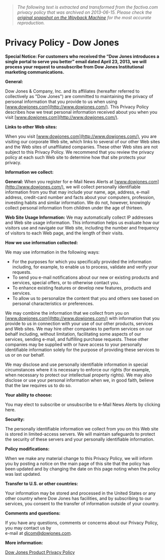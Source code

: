 > *The following text is extracted and transformed from the factiva.com privacy policy that was archived on 2013-06-15. Please check the [original snapshot on the Wayback Machine](https://web.archive.org/web/20130615035014id_/http%3A//www.dowjones.com/privacy-policy.asp%3Flink%3Ddjc-bottom) for the most accurate reproduction.*

# Privacy Policy - Dow Jones

**Special Notice: For customers who received the “Dow Jones introduces a single portal to serve you better” email dated April 23, 2013, we will process your request to unsubscribe from Dow Jones Institutional marketing communications.**

**General:**

Dow Jones & Company, Inc. and its affiliates (hereafter referred to collectively as "Dow Jones") are committed to maintaining the privacy of personal information that you provide to us when using [www.dowjones.com](http://www.dowjones.com/). This Privacy Policy describes how we treat personal information received about you when you visit [www.dowjones.com](http://www.dowjones.com/).

**Links to other Web sites:**

When you visit [www.dowjones.com](http://www.dowjones.com/), you are visiting our corporate Web site, which links to several of our other Web sites and the Web sites of unaffiliated companies. These other Web sites are not subject to this Privacy Policy. We recommend that you review the privacy policy at each such Web site to determine how that site protects your privacy.

**Information we collect:**

**General:** When you register for e-Mail News Alerts at [www.dowjones.com](http://www.dowjones.com/), we will collect personally identifiable information from you that may include your name, age, address, e-mail address, credit-card number and facts about your computers, profession, investing habits and similar information. We do not, however, knowingly collect personal information from children under the age of thirteen.

**Web Site Usage Information:** We may automatically collect IP addresses and Web site usage information. This information helps us evaluate how our visitors use and navigate our Web site, including the number and frequency of visitors to each Web page, and the length of their visits.

**How we use information collected:**

We may use information in the following ways:

  * For the purposes for which you specifically provided the information including, for example, to enable us to process, validate and verify your requests.
  * To send you e-mail notifications about our new or existing products and services, special offers, or to otherwise contact you.
  * To enhance existing features or develop new features, products and services.
  * To allow us to personalize the content that you and others see based on personal characteristics or preferences.



We may combine the information that we collect from you on [www.dowjones.com](http://www.dowjones.com/) with information that you provide to us in connection with your use of our other products, services and Web sites. We may hire other companies to perform services on our behalf including, without limitation, facilitating some aspects of our services, sending e-mail, and fulfilling purchase requests. These other companies may be supplied with or have access to your personally identifiable information solely for the purpose of providing these services to us or on our behalf. 

We may disclose and use personally identifiable information in special circumstances where it is necessary to enforce our rights (for example, when necessary to protect our intellectual property rights). We may also disclose or use your personal information when we, in good faith, believe that the law requires us to do so.

**Your ability to choose:**

You may elect to subscribe or unsubscribe to e-Mail News Alerts by clicking here.

**Security:**

The personally identifiable information we collect from you on this Web site is stored in limited-access servers. We will maintain safeguards to protect the security of these servers and your personally identifiable information.

**Policy modifications:**

When we make any material change to this Privacy Policy, we will inform you by posting a notice on the main page of this site that the policy has been updated and by changing the date on this page noting when the policy was last updated.

**Transfer to U.S. or other countries:**

Your information may be stored and processed in the United States or any other country where Dow Jones has facilities, and by subscribing to our services, you consent to the transfer of information outside of your country.

**Comments and questions:**

If you have any questions, comments or concerns about our Privacy Policy, you may contact us by  
e-mail at [djcom@dowjones.com](mailto:%20djcom@dowjones.com).  


**More information:**

[ Dow Jones Product Privacy Policy](http://djlogin.dowjones.com/privacypolicy/privacypolicy_en.html)
